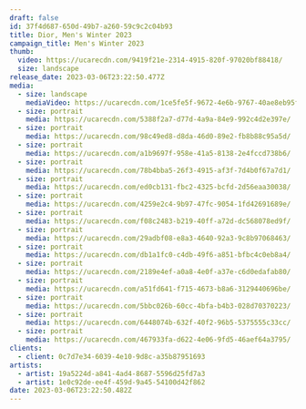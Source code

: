 ```yaml
---
draft: false
id: 37f4d687-650d-49b7-a260-59c9c2c04b93
title: Dior, Men's Winter 2023
campaign_title: Men's Winter 2023
thumb:
  video: https://ucarecdn.com/9419f21e-2314-4915-820f-97020bf88418/
  size: landscape
release_date: 2023-03-06T23:22:50.477Z
media:
  - size: landscape
    mediaVideo: https://ucarecdn.com/1ce5fe5f-9672-4e6b-9767-40ae8eb95f68/
  - size: portrait
    media: https://ucarecdn.com/5388f2a7-d77d-4a9a-84e9-992c4d2e397e/
  - size: portrait
    media: https://ucarecdn.com/98c49ed8-d8da-46d0-89e2-fb8b88c95a5d/
  - size: portrait
    media: https://ucarecdn.com/a1b9697f-958e-41a5-8138-2e4fccd738b6/
  - size: portrait
    media: https://ucarecdn.com/78b4bba5-26f3-4915-af3f-7d4b0f67a7d1/
  - size: portrait
    media: https://ucarecdn.com/ed0cb131-fbc2-4325-bcfd-2d56eaa30038/
  - size: portrait
    media: https://ucarecdn.com/4259e2c4-9b97-47fc-9054-1fd42691689e/
  - size: portrait
    media: https://ucarecdn.com/f08c2483-b219-40ff-a72d-dc568078ed9f/
  - size: portrait
    media: https://ucarecdn.com/29adbf08-e8a3-4640-92a3-9c8b97068463/
  - size: portrait
    media: https://ucarecdn.com/db1a1fc0-c4db-49f6-a851-bfbc4c0eb8a4/
  - size: portrait
    media: https://ucarecdn.com/2189e4ef-a0a8-4e0f-a37e-c6d0edafab80/
  - size: portrait
    media: https://ucarecdn.com/a51fd641-f715-4673-b8a6-3129440696be/
  - size: portrait
    media: https://ucarecdn.com/5bbc026b-60cc-4bfa-b4b3-028d70370223/
  - size: portrait
    media: https://ucarecdn.com/6448074b-632f-40f2-96b5-5375555c33cc/
  - size: portrait
    media: https://ucarecdn.com/467933fa-d622-4e06-9fd5-46aef64a3795/
clients:
  - client: 0c7d7e34-6039-4e10-9d8c-a35b87951693
artists:
  - artist: 19a5224d-a841-4ad4-8687-5596d25fd7a3
  - artist: 1e0c92de-ee4f-459d-9a45-54100d42f862
date: 2023-03-06T23:22:50.482Z
---
```

